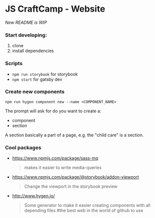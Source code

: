 # JS CraftCamp - Website

_New README is WIP_

### Start developing:

1. clone
2. install dependencies

### Scripts

- `npm run storybook` for storybook
- `npm start` for gatsby dev

### Create new components

```
npm run hygen component new --name <COMPONENT_NAME>
```

The prompt will ask for do you want to create a:

- component
- section

A section basically a part of a page, e.g. the "child care" is a section.

### Cool packages

- https://www.npmjs.com/package/sass-mq
  > makes it easier to write media-queries
- https://www.npmjs.com/package/@storybook/addon-viewport
  > Change the viewport in the storybook preview
- http://www.hygen.io/
  > Some generator to make it easier creating components with all depending files
#the best web in the world of github to use
